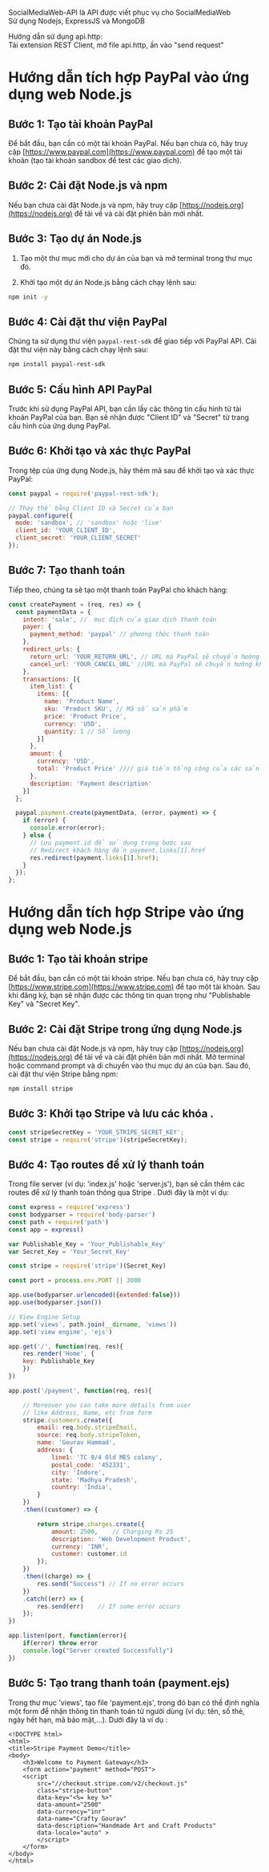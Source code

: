 SocialMediaWeb-API là API được viết phục vụ cho SocialMediaWeb  
Sử dụng Nodejs, ExpressJS và MongoDB   

Hướng dẫn sử dụng api.http:   
Tải extension REST Client, mở file api.http, ấn vào "send request"

# Hướng dẫn tích hợp PayPal vào ứng dụng web Node.js

## Bước 1: Tạo tài khoản PayPal

Để bắt đầu, bạn cần có một tài khoản PayPal. Nếu bạn chưa có, hãy truy cập [https://www.paypal.com](https://www.paypal.com) để tạo một tài khoản (tạo tài khoản sandbox để test các giao dịch).

## Bước 2: Cài đặt Node.js và npm

Nếu bạn chưa cài đặt Node.js và npm, hãy truy cập [https://nodejs.org](https://nodejs.org) để tải về và cài đặt phiên bản mới nhất.

## Bước 3: Tạo dự án Node.js

1. Tạo một thư mục mới cho dự án của bạn và mở terminal trong thư mục đó.

2. Khởi tạo một dự án Node.js bằng cách chạy lệnh sau:
```bash
npm init -y
```

## Bước 4: Cài đặt thư viện PayPal
Chúng ta sử dụng thư viện `paypal-rest-sdk` để giao tiếp với PayPal API. Cài đặt thư viện này bằng cách chạy lệnh sau:  
```bash
npm install paypal-rest-sdk
```

## Bước 5: Cấu hình API PayPal

Trước khi sử dụng PayPal API, bạn cần lấy các thông tin cấu hình từ tài khoản PayPal của bạn. Bạn sẽ nhận được "Client ID" và "Secret" từ trang cấu hình của ứng dụng PayPal.

## Bước 6: Khởi tạo và xác thực PayPal

Trong tệp của ứng dụng Node.js, hãy thêm mã sau để khởi tạo và xác thực PayPal:

```javascript
const paypal = require('paypal-rest-sdk');

// Thay thế bằng Client ID và Secret của bạn
paypal.configure({
  mode: 'sandbox', // 'sandbox' hoặc 'live' 
  client_id: 'YOUR_CLIENT_ID',
  client_secret: 'YOUR_CLIENT_SECRET'
});    
```
## Bước 7: Tạo thanh toán

Tiếp theo, chúng ta sẽ tạo một thanh toán PayPal cho khách hàng:

```javascript
const createPayment = (req, res) => {
  const paymentData = {
    intent: 'sale', //  mục đích của giao dịch thanh toán 
    payer: {
      payment_method: 'paypal' // phương thức thanh toán
    },
    redirect_urls: {
      return_url: 'YOUR_RETURN_URL', // URL mà PayPal sẽ chuyển hướng khách hàng sau khi thanh toán thành công
      cancel_url: 'YOUR_CANCEL_URL' //URL mà PayPal sẽ chuyển hướng khách hàng nếu họ chọn hủy bỏ thanh toán hoặc nếu có bất kỳ lỗi nào trong quá trình thanh toán
    },
    transactions: [{
      item_list: {
        items: [{
          name: 'Product Name',
          sku: 'Product SKU', // Mã số sản phẩm
          price: 'Product Price', 
          currency: 'USD',
          quantity: 1 // Số lượng
        }]
      },
      amount: {
        currency: 'USD',
        total: 'Product Price' //// giá tiền tổng cộng của các sản phẩm
      },
      description: 'Payment description'
    }]
  };

  paypal.payment.create(paymentData, (error, payment) => {
    if (error) {
      console.error(error);
    } else {
      // Lưu payment.id để sử dụng trong bước sau
      // Redirect khách hàng đến payment.links[1].href
      res.redirect(payment.links[1].href);
    }
  });
};

```  




# Hướng dẫn tích hợp Stripe vào ứng dụng web Node.js

## Bước 1: Tạo tài khoản stripe

Để bắt đầu, bạn cần có một tài khoản stripe. Nếu bạn chưa có, hãy truy cập [https://www.stripe.com](https://www.stripe.com) để tạo một tài khoản. Sau khi đăng ký, bạn sẽ nhận được các thông tin quan trọng như "Publishable Key" và "Secret Key". 

## Bước 2: Cài đặt Stripe trong ứng dụng Node.js

Nếu bạn chưa cài đặt Node.js và npm, hãy truy cập [https://nodejs.org](https://nodejs.org) để tải về và cài đặt phiên bản mới nhất. Mở terminal hoặc command prompt và di chuyển vào thư mục dự án của bạn. Sau đó, cài đặt thư viện Stripe bằng npm:
```bash
npm install stripe
```

## Bước 3: Khởi tạo Stripe và lưu các khóa .
```javascript
const stripeSecretKey = 'YOUR_STRIPE_SECRET_KEY';
const stripe = require('stripe')(stripeSecretKey);
```
## Bước 4: Tạo routes để xử lý thanh toán
Trong file server (ví dụ: 'index.js' hoặc 'server.js'), bạn sẽ cần thêm các routes để xử lý thanh toán thông qua Stripe . Dưới đây là một ví dụ:
```javascript
const express = require('express')
const bodyparser = require('body-parser')
const path = require('path')
const app = express()

var Publishable_Key = 'Your_Publishable_Key'
var Secret_Key = 'Your_Secret_Key'

const stripe = require('stripe')(Secret_Key)

const port = process.env.PORT || 3000

app.use(bodyparser.urlencoded({extended:false}))
app.use(bodyparser.json())

// View Engine Setup
app.set('views', path.join(__dirname, 'views'))
app.set('view engine', 'ejs')

app.get('/', function(req, res){
	res.render('Home', {
	key: Publishable_Key
	})
})

app.post('/payment', function(req, res){

	// Moreover you can take more details from user
	// like Address, Name, etc from form
	stripe.customers.create({
		email: req.body.stripeEmail,
		source: req.body.stripeToken,
		name: 'Gourav Hammad',
		address: {
			line1: 'TC 9/4 Old MES colony',
			postal_code: '452331',
			city: 'Indore',
			state: 'Madhya Pradesh',
			country: 'India',
		}
	})
	.then((customer) => {

		return stripe.charges.create({
			amount: 2500,	 // Charging Rs 25
			description: 'Web Development Product',
			currency: 'INR',
			customer: customer.id
		});
	})
	.then((charge) => {
		res.send("Success") // If no error occurs
	})
	.catch((err) => {
		res.send(err)	 // If some error occurs
	});
})

app.listen(port, function(error){
	if(error) throw error
	console.log("Server created Successfully")
})
```

## Bước 5: Tạo trang thanh toán (payment.ejs)
Trong thư mục 'views', tạo file 'payment.ejs', trong đó bạn có thể định nghĩa một form để nhận thông tin thanh toán từ người dùng (ví dụ: tên, số thẻ, ngày hết hạn, mã bảo mật,...). Dưới đây là ví dụ :
```ejs
<!DOCTYPE html>
<html>
<title>Stripe Payment Demo</title>
<body>
	<h3>Welcome to Payment Gateway</h3>
	<form action="payment" method="POST">
	<script
		src="//checkout.stripe.com/v2/checkout.js"
		class="stripe-button"
		data-key="<%= key %>"
		data-amount="2500"
		data-currency="inr"
		data-name="Crafty Gourav"
		data-description="Handmade Art and Craft Products"
		data-locale="auto" >
		</script>
	</form>
</body>
</html>

```

